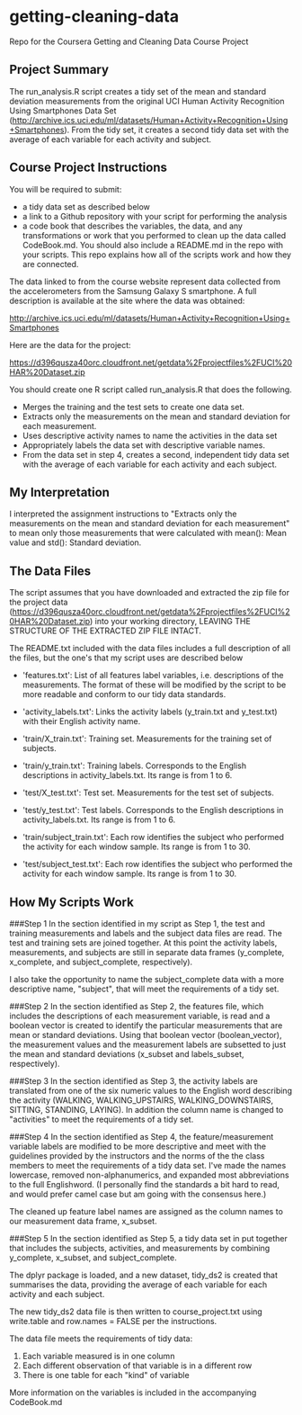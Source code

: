 # getting-cleaning-data
Repo for the Coursera Getting and Cleaning Data Course Project 

## Project Summary
The run_analysis.R script creates a tidy set of the mean and standard deviation measurements from the original UCI Human Activity Recognition Using Smartphones Data Set (http://archive.ics.uci.edu/ml/datasets/Human+Activity+Recognition+Using+Smartphones). From the tidy set, it creates a second tidy data set with the average of each variable for each activity and subject. 

## Course Project Instructions
You will be required to submit:
* a tidy data set as described below
* a link to a Github repository with your script for performing the analysis
* a code book that describes the variables, the data, and any transformations or work that you performed to clean up the data called CodeBook.md. You should also include a README.md in the repo with your scripts. This repo explains how all of the scripts work and how they are connected.  

The data linked to from the course website represent data collected from the accelerometers from the Samsung Galaxy S smartphone. A full description is available at the site where the data was obtained: 

http://archive.ics.uci.edu/ml/datasets/Human+Activity+Recognition+Using+Smartphones 

Here are the data for the project: 

https://d396qusza40orc.cloudfront.net/getdata%2Fprojectfiles%2FUCI%20HAR%20Dataset.zip 

You should create one R script called run_analysis.R that does the following. 
* Merges the training and the test sets to create one data set.
* Extracts only the measurements on the mean and standard deviation for each measurement. 
* Uses descriptive activity names to name the activities in the data set
* Appropriately labels the data set with descriptive variable names. 
* From the data set in step 4, creates a second, independent tidy data set with the average of each variable for each activity and each subject.


## My Interpretation

I interpreted the assignment instructions to "Extracts only the measurements on the mean and standard deviation for each measurement" to mean only those measurements that were calculated with mean(): Mean value and std(): Standard deviation.


## The Data Files
The script assumes that you have downloaded and extracted the zip file for the project data (https://d396qusza40orc.cloudfront.net/getdata%2Fprojectfiles%2FUCI%20HAR%20Dataset.zip) into your working directory, LEAVING THE STRUCTURE OF THE EXTRACTED ZIP FILE INTACT.

The README.txt included with the data files includes a full description of all the files, but the one's that my script uses are described below

- 'features.txt': List of all features label variables, i.e. descriptions of the measurements. The format of these will be modified by the script to be more readable and conform to our tidy data standards.

- 'activity_labels.txt': Links the activity labels (y_train.txt and y_test.txt) with their English activity name.

- 'train/X_train.txt': Training set. Measurements for the training set of subjects.

- 'train/y_train.txt': Training labels. Corresponds to the English descriptions in activity_labels.txt. Its range is from 1 to 6.

- 'test/X_test.txt': Test set. Measurements for the test set of subjects.

- 'test/y_test.txt': Test labels. Corresponds to the English descriptions in activity_labels.txt. Its range is from 1 to 6.

- 'train/subject_train.txt': Each row identifies the subject who performed the activity for each window sample. Its range is from 1 to 30. 

- 'test/subject_test.txt': Each row identifies the subject who performed the activity for each window sample. Its range is from 1 to 30. 

## How My Scripts Work

###Step 1
In the section identified in my script as Step 1, the test and training measurements and labels and the subject data files are read. The test and training sets are joined together. At this point the activity labels, measurements, and subjects are still in separate data frames (y_complete, x_complete, and subject_complete, respectively). 

I also take the opportunity to name the subject_complete data with a more descriptive name, "subject", that will meet the requirements of a tidy set.

###Step 2
In the section identified as Step 2, the features file, which includes the descriptions of each measurement variable, is read and a boolean vector is created to identify the particular measurements that are mean or standard deviations. Using that boolean vector (boolean_vector), the measurement values and the measurement labels are subsetted to just the mean and standard deviations (x_subset and labels_subset, respectively).

###Step 3
In the section identified as Step 3, the activity labels are translated from one of the six numeric values to the English word describing the activity (WALKING, WALKING_UPSTAIRS, WALKING_DOWNSTAIRS, SITTING, STANDING, LAYING). In addition the column name is changed to "activities" to meet the requirements of a tidy set.

###Step 4
In the section identified as Step 4, the feature/measurement variable labels are modified to be more descriptive and meet with the guidelines provided by the instructors and the norms of the the class members to meet the requirements of a tidy data set. I've made the names lowercase, removed non-alphanumerics, and expanded most abbreviations to the full Englishword. (I personally find the standards a bit hard to read, and would prefer camel case but am going with the consensus here.)

The cleaned up feature label names are assigned as the column names to our measurement data frame, x_subset.

###Step 5
In the section identified as Step 5, a tidy data set in put together that includes the subjects, activities, and measurements by combining y_complete, x_subset, and subject_complete.  

The dplyr package is loaded, and a new dataset, tidy_ds2 is created that summarises the data, providing the average of each variable for each activity and each subject.

The new tidy_ds2 data file is then written to course_project.txt using write.table and row.names = FALSE per the instructions. 

The data file meets the requirements of tidy data:
1. Each variable measured is in one column
2. Each different observation of that variable is in a different row
3. There is one table for each "kind" of variable

More information on the variables is included in the accompanying CodeBook.md